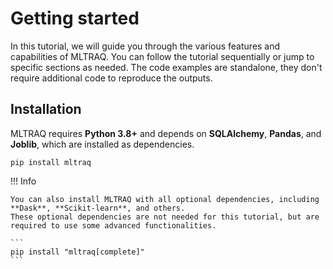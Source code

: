 # Getting started

In this tutorial, we will guide you through the various features and capabilities of MLTRAQ.
You can follow the tutorial sequentially or jump to specific sections as needed.
The code examples are standalone, they don't require additional code to reproduce the outputs.

## Installation

MLTRAQ requires **Python 3.8+** and depends on **SQLAlchemy**, **Pandas**, and **Joblib**, which are installed as dependencies.

```
pip install mltraq
```

!!! Info
    
    You can also install MLTRAQ with all optional dependencies, including **Dask**, **Scikit-learn**, and others.
    These optional dependencies are not needed for this tutorial, but are required to use some advanced functionalities.

    ```
    pip install "mltraq[complete]"
    ```
